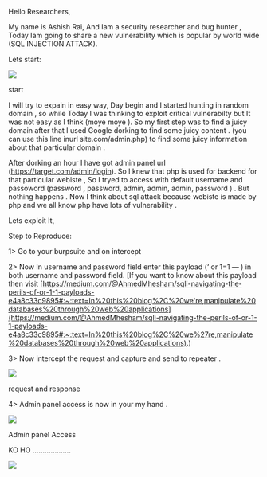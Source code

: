 Hello Researchers,

My name is Ashish Rai, And Iam a security researcher and bug hunter , Today Iam going to share a new vulnerability which is popular by world wide (SQL INJECTION ATTACK).

Lets start:

![](https://miro.medium.com/v2/resize:fit:500/1*uIDMvVKoVBfl6UaZIC7eeQ.gif)

start

I will try to expain in easy way, Day begin and I started hunting in random domain , so while Today I was thinking to exploit critical vulnerabilty but It was not easy as I think (moye moye ). So my first step was to find a juicy domain after that I used Google dorking to find some juicy content . (you can use this line inurl site.com/admin.php) to find some juicy information about that particular domain .

After dorking an hour I have got admin panel url (https://target.com/admin/login). So I knew that php is used for backend for that particular webiste , So I tryed to access with default username and passoword (password , password, admin, admin, admin, password ) . But nothing happens . Now I think about sql attack because webiste is made by php and we all know php have lots of vulnerability .

Lets exploit It,

Step to Reproduce:

1> Go to your burpsuite and on intercept

2> Now In username and password field enter this payload (‘ or 1=1 — ) in both username and password field. [If you want to know about this payload then visit [https://medium.com/@AhmedMhesham/sqli-navigating-the-perils-of-or-1-1-payloads-e4a8c33c9895#:~:text=In%20this%20blog%2C%20we're,manipulate%20databases%20through%20web%20applications](https://medium.com/@AhmedMhesham/sqli-navigating-the-perils-of-or-1-1-payloads-e4a8c33c9895#:~:text=In%20this%20blog%2C%20we%27re,manipulate%20databases%20through%20web%20applications).)

3> Now intercept the request and capture and send to repeater .

![](https://miro.medium.com/v2/resize:fit:700/1*IbqEYiT6OHR9yA0KC3kh_g.jpeg)

request and response

4> Admin panel access is now in your my hand .

![](https://miro.medium.com/v2/resize:fit:700/1*PNTwdFOFqDVX8mS-KMiiLA.jpeg)

Admin panel Access

KO HO ……………….

![](https://miro.medium.com/v2/resize:fit:320/1*KxqkI5-oU88FNlXByKu09A.gif)
